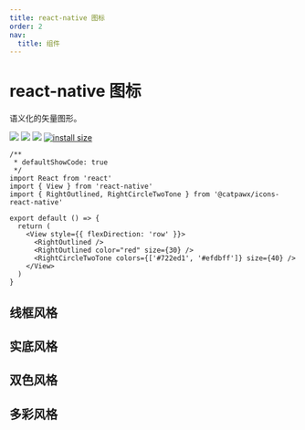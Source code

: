 ```yaml
---
title: react-native 图标
order: 2
nav:
  title: 组件
---
```


# react-native 图标

语义化的矢量图形。

[icons-react-native-npm-url]: https://www.npmjs.com/package/@catpawx/icons-react-native

[![](https://img.shields.io/npm/v/@catpawx/icons-react-native.svg)][icons-react-native-npm-url]
[![](https://img.shields.io/npm/dm/@catpawx/icons-react-native.svg)][icons-react-native-npm-url]
[![](https://img.shields.io/badge/language-typescript-blue.svg)](https://www.typescriptlang.org/)
[![install size](https://packagephobia.com/badge?p=@catpawx/icons-react-native)](https://packagephobia.com/result?p=@catpawx/icons-react-native)

```tsx
/**
 * defaultShowCode: true
 */
import React from 'react'
import { View } from 'react-native'
import { RightOutlined, RightCircleTwoTone } from '@catpawx/icons-react-native'

export default () => {
  return (
    <View style={{ flexDirection: 'row' }}>
      <RightOutlined />
      <RightOutlined color="red" size={30} />
      <RightCircleTwoTone colors={['#722ed1', '#efdbff']} size={40} />
    </View>
  )
}
```

## 线框风格

<code compact inline src="./icons-react-native/Outlined.tsx"></code>

## 实底风格

<code compact inline src="./icons-react-native/Filled.tsx"></code>

## 双色风格

<code compact inline src="./icons-react-native/TwoTone.tsx"></code>

## 多彩风格

<code compact inline src="./icons-react-native/MultiTone.tsx"></code>
